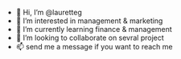 - 👋 Hi, I’m @lauretteg
- 👀 I’m interested in management & marketing
- 🌱 I’m currently learning finance & management
- 💞️ I’m looking to collaborate on sevral project 
- 📫 send me a message if you want to reach me 

<!---
lauretteg/lauretteg is a ✨ special ✨ repository because its `README.md` (this file) appears on your GitHub profile.
You can click the Preview link to take a look at your changes.
--->
